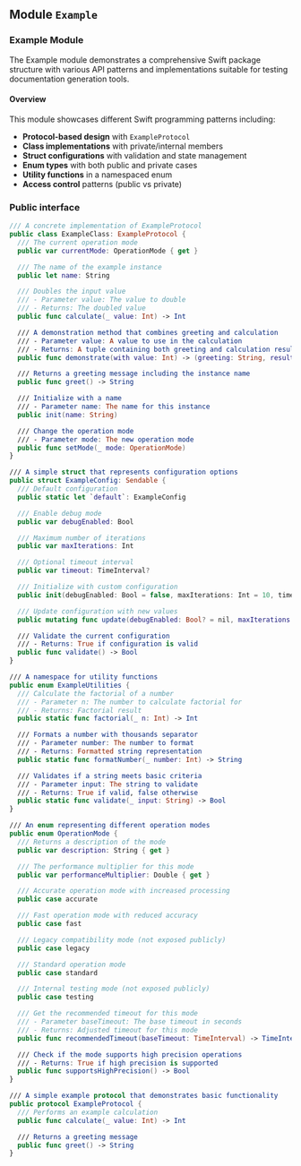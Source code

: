 ## Module `Example`

### Example Module

The Example module demonstrates a comprehensive Swift package structure with various API patterns and implementations suitable for testing documentation generation tools.

#### Overview

This module showcases different Swift programming patterns including:

- **Protocol-based design** with `ExampleProtocol`
- **Class implementations** with private/internal members
- **Struct configurations** with validation and state management
- **Enum types** with both public and private cases
- **Utility functions** in a namespaced enum
- **Access control** patterns (public vs private)

### Public interface

```swift
/// A concrete implementation of ExampleProtocol
public class ExampleClass: ExampleProtocol {
  /// The current operation mode
  public var currentMode: OperationMode { get }

  /// The name of the example instance
  public let name: String

  /// Doubles the input value
  /// - Parameter value: The value to double
  /// - Returns: The doubled value
  public func calculate(_ value: Int) -> Int

  /// A demonstration method that combines greeting and calculation
  /// - Parameter value: A value to use in the calculation
  /// - Returns: A tuple containing both greeting and calculation result
  public func demonstrate(with value: Int) -> (greeting: String, result: Int)

  /// Returns a greeting message including the instance name
  public func greet() -> String

  /// Initialize with a name
  /// - Parameter name: The name for this instance
  public init(name: String)

  /// Change the operation mode
  /// - Parameter mode: The new operation mode
  public func setMode(_ mode: OperationMode)
}

/// A simple struct that represents configuration options
public struct ExampleConfig: Sendable {
  /// Default configuration
  public static let `default`: ExampleConfig

  /// Enable debug mode
  public var debugEnabled: Bool

  /// Maximum number of iterations
  public var maxIterations: Int

  /// Optional timeout interval
  public var timeout: TimeInterval?

  /// Initialize with custom configuration
  public init(debugEnabled: Bool = false, maxIterations: Int = 10, timeout: TimeInterval? = nil)

  /// Update configuration with new values
  public mutating func update(debugEnabled: Bool? = nil, maxIterations: Int? = nil, timeout: TimeInterval? = nil)

  /// Validate the current configuration
  /// - Returns: True if configuration is valid
  public func validate() -> Bool
}

/// A namespace for utility functions
public enum ExampleUtilities {
  /// Calculate the factorial of a number
  /// - Parameter n: The number to calculate factorial for
  /// - Returns: Factorial result
  public static func factorial(_ n: Int) -> Int

  /// Formats a number with thousands separator
  /// - Parameter number: The number to format
  /// - Returns: Formatted string representation
  public static func formatNumber(_ number: Int) -> String

  /// Validates if a string meets basic criteria
  /// - Parameter input: The string to validate
  /// - Returns: True if valid, false otherwise
  public static func validate(_ input: String) -> Bool
}

/// An enum representing different operation modes
public enum OperationMode {
  /// Returns a description of the mode
  public var description: String { get }

  /// The performance multiplier for this mode
  public var performanceMultiplier: Double { get }

  /// Accurate operation mode with increased processing
  public case accurate

  /// Fast operation mode with reduced accuracy
  public case fast

  /// Legacy compatibility mode (not exposed publicly)
  public case legacy

  /// Standard operation mode
  public case standard

  /// Internal testing mode (not exposed publicly)
  public case testing

  /// Get the recommended timeout for this mode
  /// - Parameter baseTimeout: The base timeout in seconds
  /// - Returns: Adjusted timeout for this mode
  public func recommendedTimeout(baseTimeout: TimeInterval) -> TimeInterval

  /// Check if the mode supports high precision operations
  /// - Returns: True if high precision is supported
  public func supportsHighPrecision() -> Bool
}

/// A simple example protocol that demonstrates basic functionality
public protocol ExampleProtocol {
  /// Performs an example calculation
  public func calculate(_ value: Int) -> Int

  /// Returns a greeting message
  public func greet() -> String
}
```

<!-- Generated by interfazzle.swift on 2025-10-28 17:06:14 +0100 -->
